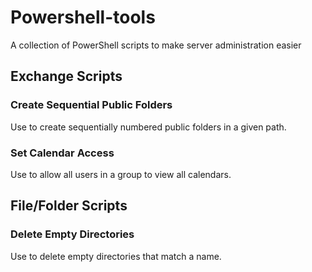 # Powershell-tools
A collection of PowerShell scripts to make server administration easier

## Exchange Scripts
### Create Sequential Public Folders
Use to create sequentially numbered public folders in a given path.

### Set Calendar Access
Use to allow all users in a group to view all calendars.

## File/Folder Scripts
### Delete Empty Directories
Use to delete empty directories that match a name.
